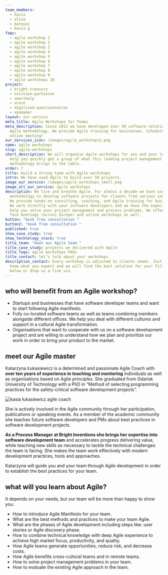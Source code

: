 ```yaml
---
team_members:
  - kasia
  - alisa
  - mateusz
  - kasia g
faqs:
  - agile workshop 1
  - agile workshop 2
  - agile workshop 3
  - agile workshop 4
  - agile workshop 5
  - agile workshop 6
  - agile workshop 7
  - agile workshop 8
  - agile workshop 9
  - agile workshops 10
project:
  - bright-treasury
  - solution-parkinson
  - smarthelp
  - vcare
  - digitized-questionnaires
  - xpomaker
layout: our-service
meta_title: Agile Workshops for Teams
meta_description: Since 2012 we have developed over 50 software solutions with
  Agile methodology. We provide Agile training for businesses. Schedule an
  online meeting!
our_services_icon: /images/agile_workshops2.png
name: agile workshops
slug: agile-workshops
short_description: We will organise Agile workshops for you and your team and
  help you quickly get a grasp of what this leading project management
  methodology brings to the table.
order: 7
title: build a strong team with Agile workshops
intro: We have used Agile to build over 50 projects.
image_our_service: /images/agile_workshops_small.png
image_alt_our_service: agile workshops
description: We live and breathe Agile. For almost a decade we have used Agile
  methodology to develop software projects for clients from various industries.
  We provide hands-on consulting, coaching, and Agile training for businesses.
  We work directly with your software developers and we have the experience to
  help you solve your project management and process problems. We offer face to
  face meetings (across Europe) and online workshops as well.
button: "book free consultation "
button2: "book free consultation "
published: true
show_case_study: true
show_technology_stack: true
title_team: "meet our Agile team "
title_case_study: projects we delivered with Agile
title_faqs: agile workshops FAQs
title_contact: let’s talk about your workshops
description_contact: Every workshop is adjusted to clients needs. Just let us
  know what you expect and we will find the best solution for you! Fill the form
  below or drop us a line via
---
```


## who will benefit from an Agile workshop?

- Startups and businesses that have software developer teams and want to start following Agile manifesto.
- Fully co-located software teams as well as teams combining members alongside different offices. We help you deal with different cultures and support in a cultural Agile transformation.
- Organisations that want to cooperate with us on a software development project and are willing to understand how we plan and prioritize our work in order to bring your product to the market.

## meet our Agile master

Katarzyna Łukasiewicz is a determined and passionate Agile Coach with **over ten years of experience in teaching and mentoring** individuals as well as organisations based on Agile principles. She graduated from Gdańsk University of Technology with a PhD in “Method of selecting programming practices for the safety-critical software development projects”.

![kasia łukasiewicz agile coach](/images/kasia_agile_coach_bright_inventions.png)

She is actively involved in the Agile community through her participation, publications or speaking events. As a member of the academic community she teaches future software developers and PMs about best practices in software development projects.

**As a Process Manager at Bright Inventions she brings her expertise into software development team** and accelerates progress delivering value, while teaching new skills as necessary to tackle the technical challenges the team is facing. She makes the team work effectively with modern development practices, tools and approaches.

Katarzyna will guide you and your team through Agile development in order to establish the best practices for your team.

## what will you learn about Agile?

It depends on your needs, but our team will be more than happy to show you:

- How to introduce Agile Manifesto for your team.
- What are the best methods and practices to make your team Agile.
- What are the phases of Agile development including steps like: user stories or Agile discovery phase.
- How to combine technical knowledge with deep Agile experience to achieve high market focus, productivity, and quality.
- How Agile teams generate opportunities, reduce risk, and decrease costs.
- How Agile benefits cross-cultural teams and in remote teams.
- How to solve project management problems in your team.
- How to evaluate the existing Agile approach in the team.

